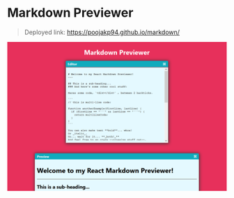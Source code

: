 # Markdown Previewer

> Deployed link: <https://poojakp94.github.io/markdown/>

![screenshot](src/Screenshot.png)
